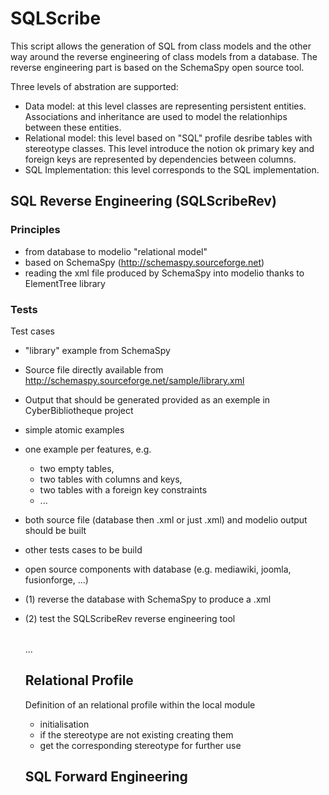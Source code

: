 SQLScribe
=========
This script allows the generation of SQL from class models and the other way around the reverse engineering of class models from a database. The reverse engineering part is based on the SchemaSpy open source tool.

Three levels of abstration are supported:
* Data model: at this level classes are representing persistent entities. Associations and inheritance  are used to model the relationhips between these entities.
* Relational model: this level based on "SQL" profile desribe tables with stereotype classes. This level introduce the notion ok primary key and foreign keys are represented by dependencies between columns. 
* SQL Implementation: this level corresponds to the SQL implementation.

SQL Reverse Engineering (SQLScribeRev)
--------------------------------------
### Principles
* from database to modelio "relational model"
 * based on SchemaSpy (http://schemaspy.sourceforge.net)
 * reading the xml file produced by SchemaSpy into modelio thanks to ElementTree library
 
### Tests
Test cases 
* "library" example from SchemaSpy
 * Source file directly available from  http://schemaspy.sourceforge.net/sample/library.xml
 * Output that should be generated provided as an exemple in CyberBibliotheque project
* simple atomic examples
 * one example per features, e.g.
   * two empty tables,
   * two tables with columns and keys, 
   * two tables with a foreign key constraints
   * ...
 * both source file (database then .xml or just .xml) and modelio output should be built
* other tests cases to be build
 * open source components with database (e.g. mediawiki, joomla, fusionforge, ...)
 * (1) reverse the database with SchemaSpy to produce a .xml
 * (2) test the SQLScribeRev reverse engineering tool

    <database name="library" type="MySQL - 5.1.35-community">
      <tables>
        <table name="address" numRows="9" remarks="Address details" type="TABLE">
          <column autoUpdated="true" digits="0" id="0" name="addressId" 
                  nullable="false" remarks="" size="10" type="INT">
            <child column="address" foreignKey="borrower_ibfk_1" implied="false"      
                   onDeleteCascade="false" table="borrower"/>
            <child column="address" foreignKey="library_branch_ibfk_1" implied="false" 
                   onDeleteCascade="false" table="library_branch"/>
            <child column="address" foreignKey="publisher_ibfk_1" implied="false" 
                   onDeleteCascade="false" table="publisher"/>
          </column>
          <column autoUpdated="false" digits="0" id="1" name="address1" 
                  nullable="false" remarks="Address line 1" size="50" type="VARCHAR"/>
          <column autoUpdated="false" digits="0" id="2" name="address2" 
                  nullable="true" remarks="Address line 2 (optional)" size="50" type="VARCHAR"/>
          <column autoUpdated="false" digits="0" id="3" name="city" 
                  nullable="false" remarks="" size="30" type="VARCHAR"/>
          <column autoUpdated="false" digits="0" id="4" name="state" 
                  nullable="false" remarks="" size="2" type="CHAR"/>
          <column autoUpdated="false" digits="0" id="5" name="zip" 
                  nullable="false" remarks="Dash req'd for zip+4" size="10" type="VARCHAR"/>
          <primaryKey column="addressId" sequenceNumberInPK="1"/>
          <index name="PRIMARY" unique="true">
            <column ascending="true" name="addressId"/>
          </index>
        </table>
        <table name="author" numRows="9" remarks="" type="TABLE">
        ...
      </tables>
    </database>
    
Relational Profile
-----------
Definition of an relational profile within the local module
* initialisation
 * if the stereotype are not existing creating them
 * get the corresponding stereotype for further use



SQL Forward Engineering
-----------------------